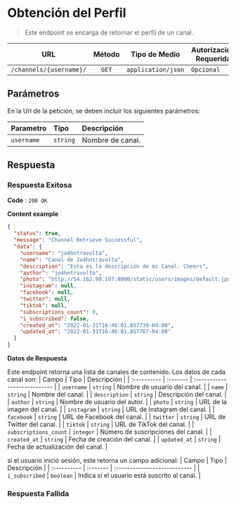 # Obtención del Perfil

>Este endpoint se encarga de retornar el perfil de un canal.

| URL | Método | Tipo de Medio |  Autorización Requerida |
| :---: | :---: | :---: | --- |
| `/channels/{username}/` | `GET` | `application/json` | `Opcional` |

## Parámetros

En la Url de la petición, se deben incluir los siguientes parámetros:

| Parametro | Tipo | Descripción |
|:----------|:-----|:------------|
| `username` | `string` | Nombre de canal. |


## Respuesta
### Respuesta Exitosa

**Code** : `200 OK`

**Content example**

```json
{
  "status": true,
  "message": "Channel Retrieve Successful",
  "data": {
    "username": "jo4hntravolta",
    "name": "Canal de Jo4hntravolta",
    "description": "Esta es la descripción de mi Canal. Cheers",
    "author": "jo4hntravolta",
    "photo": "http://54.162.99.197:8000/static/users/images/default.jpg",
    "instagram": null,
    "facebook": null,
    "twitter": null,
    "tiktok": null,
    "subscriptions_count": 0,
    "i_subscribed": false,
    "created_at": "2022-01-31T16:46:01.857739-04:00",
    "updated_at": "2022-01-31T16:46:01.857767-04:00"
  }
}
```

**Datos de Respuesta**

Este endpoint retorna una lista de canales de contenido. Los datos de cada canal son:
| Campo       | Tipo     | Descripción                  |
| :---------- | :------- | :--------------------------- |
| `username`  | `string` | Nombre de usuario del canal. |
| `name`      | `string` | Nombre del canal.            |
| `description` | `string` | Descripción del canal.      |
| `author`    | `string` | Nombre de usuario del autor. |
| `photo`     | `string` | URL de la imagen del canal.   |
| `instagram` | `string` | URL de Instagram del canal.  |
| `facebook`  | `string` | URL de Facebook del canal.   |
| `twitter`   | `string` | URL de Twitter del canal.    |
| `tiktok`    | `string` | URL de TikTok del canal.    |
| `subscriptions_count` | `integer` | Número de suscripciones del canal. |
| `created_at` | `string` | Fecha de creación del canal. |
| `updated_at` | `string` | Fecha de actualización del canal. |

si el usuario inició sesión, este retorna un campo adicional:
| Campo       | Tipo     | Descripción                  |
| :---------- | :------- | :--------------------------- |
| `i_subscribed` | `boolean` | Indica si el usuario está suscrito al canal. |


### Respuesta Fallida